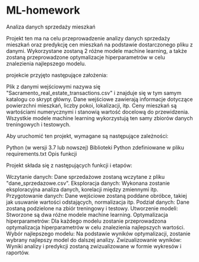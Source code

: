 # ML-homework


Analiza danych sprzedaży mieszkań

Projekt ten ma na celu przeprowadzenie analizy danych sprzedaży mieszkań oraz predykcję cen mieszkań na podstawie dostarczonego pliku z danymi. Wykorzystane zostaną 2 różne modele machine learning, a także zostaną przeprowadzone optymalizacje hiperparametrów w celu znalezienia najlepszego modelu.



 projekcie przyjęto następujące założenia:

Plik z danymi wejściowymi nazywa się "Sacramento_real_estate_transactions.csv" i znajduje się w tym samym katalogu co skrypt główny.
Dane wejściowe zawierają informacje dotyczące powierzchni mieszkań, liczby pokoi, lokalizacji, itp.
Ceny mieszkań są wartościami numerycznymi i stanowią wartość docelową do przewidzenia.
Wszystkie modele machine learning wykorzystują ten samy zbiorów danych treningowych i testowych.


Aby uruchomić ten projekt, wymagane są następujące zależności:

Python (w wersji 3.7 lub nowszej)
Biblioteki Python zdefiniowane w pliku requirements.txt
Opis funkcji

Projekt składa się z następujących funkcji i etapów:

Wczytanie danych: Dane sprzedażowe zostaną wczytane z pliku "dane_sprzedazowe.csv".
Eksploracja danych: Wykonana zostanie eksploracyjna analiza danych, korelacji między zmiennymi itp.
Przygotowanie danych: Dane wejściowe zostaną poddane obróbce, takiej jak usuwanie wartości odstających, normalizacja itp.
Podział danych: Dane zostaną podzielone na zbiór treningowy i testowy.
Utworzenie modeli: Stworzone są dwa różne modele machine learning.
Optymalizacja hiperparametrów: Dla każdego modelu zostanie przeprowadzona optymalizacja hiperparametrów w celu znalezienia najlepszych wartości.
Wybór najlepszego modelu: Na podstawie wyników optymalizacji, zostanie wybrany najlepszy model do dalszej analizy.
Zwizualizowanie wyników: Wyniki analizy i predykcji zostaną zwizualizowane w formie wykresów i raportów.


